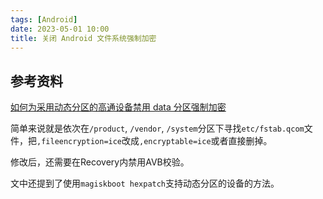 ```yaml
---
tags: [Android]
date: 2023-05-01 10:00
title: 关闭 Android 文件系统强制加密
---
```


## 参考资料

[如何为采用动态分区的高通设备禁用 data 分区强制加密](https://pzqqt.github.io/2022/07/12/如何为采用动态分区的高通设备禁用-data-分区强制加密.html)

简单来说就是依次在`/product`, `/vendor`, `/system`分区下寻找`etc/fstab.qcom`文件，把`,fileencryption=ice`改成`,encryptable=ice`或者直接删掉。

修改后，还需要在Recovery内禁用AVB校验。

文中还提到了使用`magiskboot hexpatch`支持动态分区的设备的方法。
